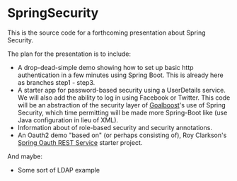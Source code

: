 SpringSecurity
==============

This is the source code for a forthcoming presentation about Spring Security.

The plan for the presentation is to include:

* A drop-dead-simple demo showing how to set up basic http authentication in a few minutes using Spring Boot.  This is already here as branches step1 - step3.
* A starter app for password-based security using a UserDetails service.  We will also add the ability to log in using Facebook or Twitter.  This code will 
be an abstraction of the security layer of [Goalboost](http://www.goalboost.com)'s use of Spring Security, which time permitting will be made more Spring-Boot like (use Java configuration in lieu of XML).
* Information about of role-based security and security annotations.
* An Oauth2 demo "based on" (or perhaps consisting of), Roy Clarkson's [Spring Oauth REST Service](https://github.com/royclarkson/spring-rest-service-oauth) starter project.

And maybe:

* Some sort of LDAP example


